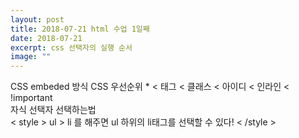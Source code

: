 ```yaml
---
layout: post
title: 2018-07-21 html 수업 1일째
date: 2018-07-21
excerpt: css 선택자의 실행 순서
image: ""
---
```

<html>
  <head>
    <meta charset="utf-8"/>
    <title>5-1</title>
  </head>
  <body>
    <div>
         CSS embeded 방식
         CSS 우선순위
         * &lt; 태그 &lt; 클래스 &lt; 아이디 &lt; 인라인 &lt; !important<br/>
        자식 선택자 선택하는법 <br/>
      &lt; style &gt;
        ul &gt; li 를 해주면 ul 하위의 li태그를 선택할 수 있다! 
      &lt; /style &gt;
    </div>
  </body>
</html>

